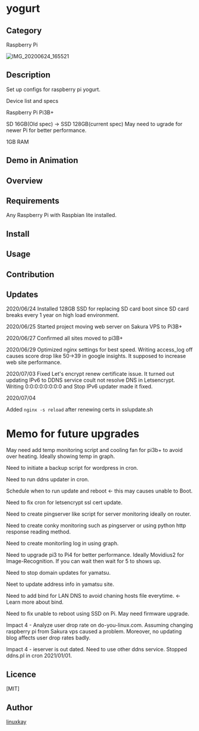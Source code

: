 # yogurt 

## Category

Raspberry Pi

![IMG_20200624_165521](https://user-images.githubusercontent.com/9047935/85963539-37a46900-b9f1-11ea-88ea-3d644a08c2be.jpg)


## Description

Set up configs for raspberry pi yogurt.

Device list and specs

Raspberry Pi Pi3B+

SD 16GB(Old spec) -> SSD 128GB(current spec) May need to ugrade for newer Pi for better performance.

1GB RAM

## Demo in Animation

## Overview

## Requirements

Any Raspberry Pi with Raspbian lite installed.

## Install

## Usage

## Contribution

## Updates

2020/06/24 Installed 128GB SSD for replacing SD card boot since SD card breaks every 1 year on high load environment.

2020/06/25 Started project moving web server on Sakura VPS to Pi3B+

2020/06/27 Confirmed all sites moved to pi3B+

2020/06/29 Optimized nginx settings for best speed. Writing access_log off causes score drop like 50->39 in google insights. It supposed to increase web site performance.

2020/07/03 Fixed Let's encrypt renew certificate issue. It turned out updating IPv6 to DDNS service coult not resolve DNS in Letsencrypt. Writing 0:0:0:0:0:0:0:0 and Stop IPv6 updater made it fixed.

2020/07/04 

Added `nginx -s reload` after renewing certs in sslupdate.sh

# Memo for future upgrades

May need add temp monitoring script and cooling fan for pi3b+ to avoid over heating. Ideally showing temp in graph.

Need to initiate a backup script for wordpress in cron.

Need to run ddns updater in cron.

Schedule when to run update and reboot <- this may causes unable to Boot.

Need to fix cron for letsencrypt ssl cert update.

Need to create pingserver like script for server monitoring ideally on router. 

Need to create conky monitoring such as pingserver or using python http response reading method.

Need to create monitorling log in using graph.

Need to upgrade pi3 to Pi4 for better performance. Ideally Movidius2 for Image-Recognition. If you can wait then wait for 5 to shows up.

Need to stop domain updates for yamatsu.

Neet to update address info in yamatsu site.

Need to add bind for LAN DNS to avoid chaning hosts file everytime. <- Learn more about bind.

Need to fix unable to reboot using SSD on Pi. May need firmware upgrade.

Impact 4 - Analyze user drop rate on do-you-linux.com. Assuming changing raspberry pi from Sakura vps caused a problem. Moreover, no updating blog affects user drop rates badly.

Impact 4 - ieserver is out dated. Need to use other ddns service. Stopped ddns.pl in cron 2021/01/01.

## Licence

[MIT]

## Author

[linuxkay](https://github.com/linuxkay)
